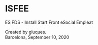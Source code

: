 # ISFEE
ES FDS - Install Start Front eSocial Empleat

Created by gluques.  
Barcelona, September 10, 2020
